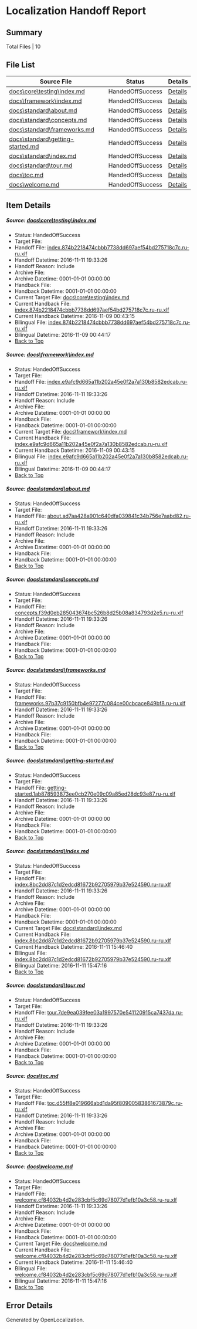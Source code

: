 # <a name='report-top'></a> Localization Handoff Report

## Summary
 Total Files | 10

## File List
 Source File | Status | Details 
 ----------- | ------ | ------- 
 [docs\core\testing\index.md](https://github.com/dotnet/docs/blob/38561c2d25c6950d166bf706f4306c867e683b04/docs/core/testing/index.md) | HandedOffSuccess | [Details](#1574dfd1f9d4fdbc98bd969db8c3cd9d73e6a8d449)
 [docs\framework\index.md](https://github.com/dotnet/docs/blob/38561c2d25c6950d166bf706f4306c867e683b04/docs/framework/index.md) | HandedOffSuccess | [Details](#a5eadcfeb11340421af2623de1dcfd8bd6e8b05f187)
 [docs\standard\about.md](https://github.com/dotnet/docs/blob/38561c2d25c6950d166bf706f4306c867e683b04/docs/standard/about.md) | HandedOffSuccess | [Details](#8f06ab3c7124020c5515faf015e017c4b4675ead343)
 [docs\standard\concepts.md](https://github.com/dotnet/docs/blob/38561c2d25c6950d166bf706f4306c867e683b04/docs/standard/concepts.md) | HandedOffSuccess | [Details](#3682b5c48f1d3e88620eb7a53abe169b130724da425)
 [docs\standard\frameworks.md](https://github.com/dotnet/docs/blob/38561c2d25c6950d166bf706f4306c867e683b04/docs/standard/frameworks.md) | HandedOffSuccess | [Details](#72022e09f7604c80b45c4aac001daaad41fe24af443)
 [docs\standard\getting-started.md](https://github.com/dotnet/docs/blob/38561c2d25c6950d166bf706f4306c867e683b04/docs/standard/getting-started.md) | HandedOffSuccess | [Details](#5633381fbbfecabe5be4e6a28df369e9b3006445455)
 [docs\standard\index.md](https://github.com/dotnet/docs/blob/38561c2d25c6950d166bf706f4306c867e683b04/docs/standard/index.md) | HandedOffSuccess | [Details](#1620930743c86f3d77313e0ced64082f56dd5bcc456)
 [docs\standard\tour.md](https://github.com/dotnet/docs/blob/38561c2d25c6950d166bf706f4306c867e683b04/docs/standard/tour.md) | HandedOffSuccess | [Details](#dd3331ac9be61b9a69ac4fd82cb68eb92ca917b2468)
 [docs\toc.md](https://github.com/dotnet/docs/blob/38561c2d25c6950d166bf706f4306c867e683b04/docs/toc.md) | HandedOffSuccess | [Details](#fd4a54d9bb73f683807f90f54e3644d20cf9628a470)
 [docs\welcome.md](https://github.com/dotnet/docs/blob/38561c2d25c6950d166bf706f4306c867e683b04/docs/welcome.md) | HandedOffSuccess | [Details](#dae44e522534ff64cc765530a27f2e3543212f94471)

## Item Details
##### <a name='1574dfd1f9d4fdbc98bd969db8c3cd9d73e6a8d449'></a> Source: [docs\core\testing\index.md](https://github.com/dotnet/docs/blob/38561c2d25c6950d166bf706f4306c867e683b04/docs/core/testing/index.md)
* Status: HandedOffSuccess
* Target File: 
* Handoff File: [index.874b2218474cbbb7738dd697aef54bd275718c7c.ru-ru.xlf](https://github.com/dotnet/docs.handoff/blob/4364b0c8487b5e1274159839b70ca41a4f75dca1/ol-handoff/dotnet/docs.ru-ru/master/ht-p1/index.874b2218474cbbb7738dd697aef54bd275718c7c.ru-ru.xlf)
* Handoff Datetime: 2016-11-11 19:33:26
* Handoff Reason: Include
* Archive File: 
* Archive Datetime: 0001-01-01 00:00:00
* Handback File: 
* Handback Datetime: 0001-01-01 00:00:00
* Current Target File: [docs\core\testing\index.md](https://github.com/dotnet/docs.ru-ru/blob/d21cc76b5609f247622682138d3589fb5232dacc/docs/core/testing/index.md)
* Current Handback File: [index.874b2218474cbbb7738dd697aef54bd275718c7c.ru-ru.xlf](https://github.com/dotnet/docs.handback/blob/f4de4142b5176570ff59f590f76a9dfb848938b5/ol-handback/dotnet/docs.ru-ru/master/ht-p1/index.874b2218474cbbb7738dd697aef54bd275718c7c.ru-ru.xlf)
* Current Handback Datetime: 2016-11-09 00:43:15
* Bilingual File: [index.874b2218474cbbb7738dd697aef54bd275718c7c.ru-ru.xlf](https://github.com/dotnet/docs.handback/blob/f4de4142b5176570ff59f590f76a9dfb848938b5/ol-handback/dotnet/docs.ru-ru/master/ht-p1/index.874b2218474cbbb7738dd697aef54bd275718c7c.ru-ru.xlf)
* Bilingual Datetime: 2016-11-09 00:44:17
* [Back to Top](#report-top)

##### <a name='a5eadcfeb11340421af2623de1dcfd8bd6e8b05f187'></a> Source: [docs\framework\index.md](https://github.com/dotnet/docs/blob/38561c2d25c6950d166bf706f4306c867e683b04/docs/framework/index.md)
* Status: HandedOffSuccess
* Target File: 
* Handoff File: [index.e9afc9d665a11b202a45e0f2a7a130b8582edcab.ru-ru.xlf](https://github.com/dotnet/docs.handoff/blob/4364b0c8487b5e1274159839b70ca41a4f75dca1/ol-handoff/dotnet/docs.ru-ru/master/ht-p1/index.e9afc9d665a11b202a45e0f2a7a130b8582edcab.ru-ru.xlf)
* Handoff Datetime: 2016-11-11 19:33:26
* Handoff Reason: Include
* Archive File: 
* Archive Datetime: 0001-01-01 00:00:00
* Handback File: 
* Handback Datetime: 0001-01-01 00:00:00
* Current Target File: [docs\framework\index.md](https://github.com/dotnet/docs.ru-ru/blob/d21cc76b5609f247622682138d3589fb5232dacc/docs/framework/index.md)
* Current Handback File: [index.e9afc9d665a11b202a45e0f2a7a130b8582edcab.ru-ru.xlf](https://github.com/dotnet/docs.handback/blob/f4de4142b5176570ff59f590f76a9dfb848938b5/ol-handback/dotnet/docs.ru-ru/master/ht-p1/index.e9afc9d665a11b202a45e0f2a7a130b8582edcab.ru-ru.xlf)
* Current Handback Datetime: 2016-11-09 00:43:15
* Bilingual File: [index.e9afc9d665a11b202a45e0f2a7a130b8582edcab.ru-ru.xlf](https://github.com/dotnet/docs.handback/blob/f4de4142b5176570ff59f590f76a9dfb848938b5/ol-handback/dotnet/docs.ru-ru/master/ht-p1/index.e9afc9d665a11b202a45e0f2a7a130b8582edcab.ru-ru.xlf)
* Bilingual Datetime: 2016-11-09 00:44:17
* [Back to Top](#report-top)

##### <a name='8f06ab3c7124020c5515faf015e017c4b4675ead343'></a> Source: [docs\standard\about.md](https://github.com/dotnet/docs/blob/38561c2d25c6950d166bf706f4306c867e683b04/docs/standard/about.md)
* Status: HandedOffSuccess
* Target File: 
* Handoff File: [about.ad7aa428a901c640dfa039841c34b756e7aabd82.ru-ru.xlf](https://github.com/dotnet/docs.handoff/blob/4364b0c8487b5e1274159839b70ca41a4f75dca1/ol-handoff/dotnet/docs.ru-ru/master/ht-p2/about.ad7aa428a901c640dfa039841c34b756e7aabd82.ru-ru.xlf)
* Handoff Datetime: 2016-11-11 19:33:26
* Handoff Reason: Include
* Archive File: 
* Archive Datetime: 0001-01-01 00:00:00
* Handback File: 
* Handback Datetime: 0001-01-01 00:00:00
* [Back to Top](#report-top)

##### <a name='3682b5c48f1d3e88620eb7a53abe169b130724da425'></a> Source: [docs\standard\concepts.md](https://github.com/dotnet/docs/blob/38561c2d25c6950d166bf706f4306c867e683b04/docs/standard/concepts.md)
* Status: HandedOffSuccess
* Target File: 
* Handoff File: [concepts.f39d0eb285043674bc526b8d25b08a834793d2e5.ru-ru.xlf](https://github.com/dotnet/docs.handoff/blob/4364b0c8487b5e1274159839b70ca41a4f75dca1/ol-handoff/dotnet/docs.ru-ru/master/ht-p2/concepts.f39d0eb285043674bc526b8d25b08a834793d2e5.ru-ru.xlf)
* Handoff Datetime: 2016-11-11 19:33:26
* Handoff Reason: Include
* Archive File: 
* Archive Datetime: 0001-01-01 00:00:00
* Handback File: 
* Handback Datetime: 0001-01-01 00:00:00
* [Back to Top](#report-top)

##### <a name='72022e09f7604c80b45c4aac001daaad41fe24af443'></a> Source: [docs\standard\frameworks.md](https://github.com/dotnet/docs/blob/38561c2d25c6950d166bf706f4306c867e683b04/docs/standard/frameworks.md)
* Status: HandedOffSuccess
* Target File: 
* Handoff File: [frameworks.97b37c9150bfb4e97277c084ce00cbcace849bf8.ru-ru.xlf](https://github.com/dotnet/docs.handoff/blob/4364b0c8487b5e1274159839b70ca41a4f75dca1/ol-handoff/dotnet/docs.ru-ru/master/ht-p2/frameworks.97b37c9150bfb4e97277c084ce00cbcace849bf8.ru-ru.xlf)
* Handoff Datetime: 2016-11-11 19:33:26
* Handoff Reason: Include
* Archive File: 
* Archive Datetime: 0001-01-01 00:00:00
* Handback File: 
* Handback Datetime: 0001-01-01 00:00:00
* [Back to Top](#report-top)

##### <a name='5633381fbbfecabe5be4e6a28df369e9b3006445455'></a> Source: [docs\standard\getting-started.md](https://github.com/dotnet/docs/blob/38561c2d25c6950d166bf706f4306c867e683b04/docs/standard/getting-started.md)
* Status: HandedOffSuccess
* Target File: 
* Handoff File: [getting-started.1ab878593873ee0cb270e09c09a85ed28dc93e87.ru-ru.xlf](https://github.com/dotnet/docs.handoff/blob/4364b0c8487b5e1274159839b70ca41a4f75dca1/ol-handoff/dotnet/docs.ru-ru/master/ht-p2/getting-started.1ab878593873ee0cb270e09c09a85ed28dc93e87.ru-ru.xlf)
* Handoff Datetime: 2016-11-11 19:33:26
* Handoff Reason: Include
* Archive File: 
* Archive Datetime: 0001-01-01 00:00:00
* Handback File: 
* Handback Datetime: 0001-01-01 00:00:00
* [Back to Top](#report-top)

##### <a name='1620930743c86f3d77313e0ced64082f56dd5bcc456'></a> Source: [docs\standard\index.md](https://github.com/dotnet/docs/blob/38561c2d25c6950d166bf706f4306c867e683b04/docs/standard/index.md)
* Status: HandedOffSuccess
* Target File: 
* Handoff File: [index.8bc2dd87c1d2edcd81672b92705979b37e524590.ru-ru.xlf](https://github.com/dotnet/docs.handoff/blob/4364b0c8487b5e1274159839b70ca41a4f75dca1/ol-handoff/dotnet/docs.ru-ru/master/ht-p1/index.8bc2dd87c1d2edcd81672b92705979b37e524590.ru-ru.xlf)
* Handoff Datetime: 2016-11-11 19:33:26
* Handoff Reason: Include
* Archive File: 
* Archive Datetime: 0001-01-01 00:00:00
* Handback File: 
* Handback Datetime: 0001-01-01 00:00:00
* Current Target File: [docs\standard\index.md](https://github.com/dotnet/docs.ru-ru/blob/9cba9a53c03964606a1f96286488952eff191f59/docs/standard/index.md)
* Current Handback File: [index.8bc2dd87c1d2edcd81672b92705979b37e524590.ru-ru.xlf](https://github.com/dotnet/docs.handback/blob/791daedda0274a4e274361b54c76d50785d56a44/ol-handback/dotnet/docs.ru-ru/master/ht-p1/index.8bc2dd87c1d2edcd81672b92705979b37e524590.ru-ru.xlf)
* Current Handback Datetime: 2016-11-11 15:46:40
* Bilingual File: [index.8bc2dd87c1d2edcd81672b92705979b37e524590.ru-ru.xlf](https://github.com/dotnet/docs.handback/blob/791daedda0274a4e274361b54c76d50785d56a44/ol-handback/dotnet/docs.ru-ru/master/ht-p1/index.8bc2dd87c1d2edcd81672b92705979b37e524590.ru-ru.xlf)
* Bilingual Datetime: 2016-11-11 15:47:16
* [Back to Top](#report-top)

##### <a name='dd3331ac9be61b9a69ac4fd82cb68eb92ca917b2468'></a> Source: [docs\standard\tour.md](https://github.com/dotnet/docs/blob/38561c2d25c6950d166bf706f4306c867e683b04/docs/standard/tour.md)
* Status: HandedOffSuccess
* Target File: 
* Handoff File: [tour.7de9ea039fee03a1997570e541120915ca7437da.ru-ru.xlf](https://github.com/dotnet/docs.handoff/blob/4364b0c8487b5e1274159839b70ca41a4f75dca1/ol-handoff/dotnet/docs.ru-ru/master/ht-p2/tour.7de9ea039fee03a1997570e541120915ca7437da.ru-ru.xlf)
* Handoff Datetime: 2016-11-11 19:33:26
* Handoff Reason: Include
* Archive File: 
* Archive Datetime: 0001-01-01 00:00:00
* Handback File: 
* Handback Datetime: 0001-01-01 00:00:00
* [Back to Top](#report-top)

##### <a name='fd4a54d9bb73f683807f90f54e3644d20cf9628a470'></a> Source: [docs\toc.md](https://github.com/dotnet/docs/blob/38561c2d25c6950d166bf706f4306c867e683b04/docs/toc.md)
* Status: HandedOffSuccess
* Target File: 
* Handoff File: [toc.d55ff8e019666abd1da95f80900583861673879c.ru-ru.xlf](https://github.com/dotnet/docs.handoff/blob/4364b0c8487b5e1274159839b70ca41a4f75dca1/ol-handoff/dotnet/docs.ru-ru/master/ht-p1/toc.d55ff8e019666abd1da95f80900583861673879c.ru-ru.xlf)
* Handoff Datetime: 2016-11-11 19:33:26
* Handoff Reason: Include
* Archive File: 
* Archive Datetime: 0001-01-01 00:00:00
* Handback File: 
* Handback Datetime: 0001-01-01 00:00:00
* [Back to Top](#report-top)

##### <a name='dae44e522534ff64cc765530a27f2e3543212f94471'></a> Source: [docs\welcome.md](https://github.com/dotnet/docs/blob/38561c2d25c6950d166bf706f4306c867e683b04/docs/welcome.md)
* Status: HandedOffSuccess
* Target File: 
* Handoff File: [welcome.cf84032b4d2e283cbf5c69d78077d1efb10a3c58.ru-ru.xlf](https://github.com/dotnet/docs.handoff/blob/4364b0c8487b5e1274159839b70ca41a4f75dca1/ol-handoff/dotnet/docs.ru-ru/master/ht-p1/welcome.cf84032b4d2e283cbf5c69d78077d1efb10a3c58.ru-ru.xlf)
* Handoff Datetime: 2016-11-11 19:33:26
* Handoff Reason: Include
* Archive File: 
* Archive Datetime: 0001-01-01 00:00:00
* Handback File: 
* Handback Datetime: 0001-01-01 00:00:00
* Current Target File: [docs\welcome.md](https://github.com/dotnet/docs.ru-ru/blob/9cba9a53c03964606a1f96286488952eff191f59/docs/welcome.md)
* Current Handback File: [welcome.cf84032b4d2e283cbf5c69d78077d1efb10a3c58.ru-ru.xlf](https://github.com/dotnet/docs.handback/blob/791daedda0274a4e274361b54c76d50785d56a44/ol-handback/dotnet/docs.ru-ru/master/ht-p1/welcome.cf84032b4d2e283cbf5c69d78077d1efb10a3c58.ru-ru.xlf)
* Current Handback Datetime: 2016-11-11 15:46:40
* Bilingual File: [welcome.cf84032b4d2e283cbf5c69d78077d1efb10a3c58.ru-ru.xlf](https://github.com/dotnet/docs.handback/blob/791daedda0274a4e274361b54c76d50785d56a44/ol-handback/dotnet/docs.ru-ru/master/ht-p1/welcome.cf84032b4d2e283cbf5c69d78077d1efb10a3c58.ru-ru.xlf)
* Bilingual Datetime: 2016-11-11 15:47:16
* [Back to Top](#report-top)


## Error Details

Generated by OpenLocalization.
